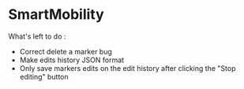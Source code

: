 # SmartMobility
What's left to do :
- Correct delete a marker bug
- Make edits history JSON format
- Only save markers edits on the edit history after clicking the "Stop editing" button
